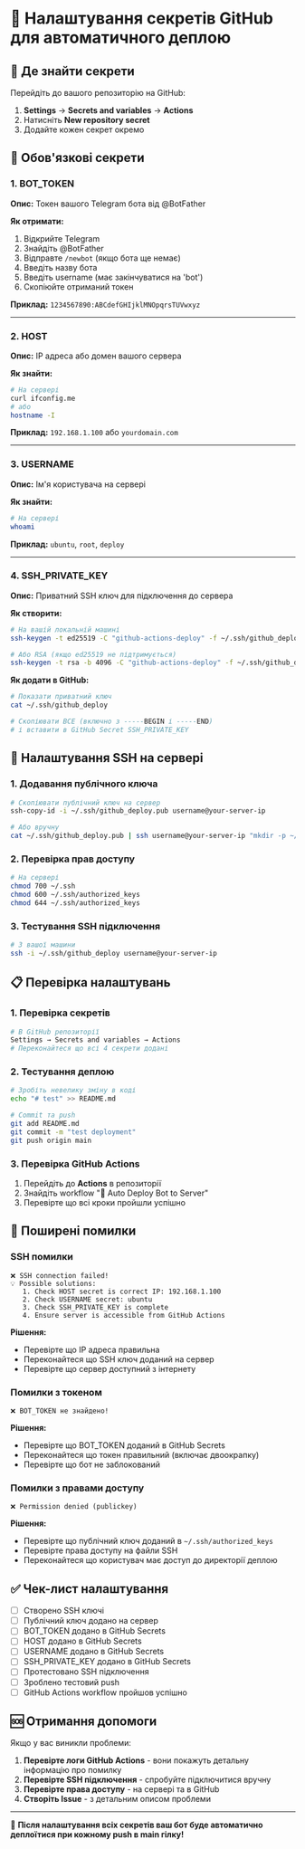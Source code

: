 # 🔐 Налаштування секретів GitHub для автоматичного деплою

## 📍 Де знайти секрети

Перейдіть до вашого репозиторію на GitHub:
1. **Settings** → **Secrets and variables** → **Actions**
2. Натисніть **New repository secret**
3. Додайте кожен секрет окремо

## 🔑 Обов'язкові секрети

### 1. BOT_TOKEN
**Опис:** Токен вашого Telegram бота від @BotFather

**Як отримати:**
1. Відкрийте Telegram
2. Знайдіть @BotFather
3. Відправте `/newbot` (якщо бота ще немає)
4. Введіть назву бота
5. Введіть username (має закінчуватися на 'bot')
6. Скопіюйте отриманий токен

**Приклад:** `1234567890:ABCdefGHIjklMNOpqrsTUVwxyz`

---

### 2. HOST
**Опис:** IP адреса або домен вашого сервера

**Як знайти:**
```bash
# На сервері
curl ifconfig.me
# або
hostname -I
```

**Приклад:** `192.168.1.100` або `yourdomain.com`

---

### 3. USERNAME
**Опис:** Ім'я користувача на сервері

**Як знайти:**
```bash
# На сервері
whoami
```

**Приклад:** `ubuntu`, `root`, `deploy`

---

### 4. SSH_PRIVATE_KEY
**Опис:** Приватний SSH ключ для підключення до сервера

**Як створити:**
```bash
# На вашій локальній машині
ssh-keygen -t ed25519 -C "github-actions-deploy" -f ~/.ssh/github_deploy

# Або RSA (якщо ed25519 не підтримується)
ssh-keygen -t rsa -b 4096 -C "github-actions-deploy" -f ~/.ssh/github_deploy
```

**Як додати в GitHub:**
```bash
# Показати приватний ключ
cat ~/.ssh/github_deploy

# Скопіювати ВСЕ (включно з -----BEGIN і -----END)
# і вставити в GitHub Secret SSH_PRIVATE_KEY
```

## 🔧 Налаштування SSH на сервері

### 1. Додавання публічного ключа
```bash
# Скопіювати публічний ключ на сервер
ssh-copy-id -i ~/.ssh/github_deploy.pub username@your-server-ip

# Або вручну
cat ~/.ssh/github_deploy.pub | ssh username@your-server-ip "mkdir -p ~/.ssh && cat >> ~/.ssh/authorized_keys"
```

### 2. Перевірка прав доступу
```bash
# На сервері
chmod 700 ~/.ssh
chmod 600 ~/.ssh/authorized_keys
chmod 644 ~/.ssh/authorized_keys
```

### 3. Тестування SSH підключення
```bash
# З вашої машини
ssh -i ~/.ssh/github_deploy username@your-server-ip
```

## 📋 Перевірка налаштувань

### 1. Перевірка секретів
```bash
# В GitHub репозиторії
Settings → Secrets and variables → Actions
# Переконайтеся що всі 4 секрети додані
```

### 2. Тестування деплою
```bash
# Зробіть невелику зміну в коді
echo "# test" >> README.md

# Commit та push
git add README.md
git commit -m "test deployment"
git push origin main
```

### 3. Перевірка GitHub Actions
1. Перейдіть до **Actions** в репозиторії
2. Знайдіть workflow "🚀 Auto Deploy Bot to Server"
3. Перевірте що всі кроки пройшли успішно

## 🚨 Поширені помилки

### SSH помилки
```
❌ SSH connection failed!
💡 Possible solutions:
   1. Check HOST secret is correct IP: 192.168.1.100
   2. Check USERNAME secret: ubuntu
   3. Check SSH_PRIVATE_KEY is complete
   4. Ensure server is accessible from GitHub Actions
```

**Рішення:**
- Перевірте що IP адреса правильна
- Переконайтеся що SSH ключ доданий на сервер
- Перевірте що сервер доступний з інтернету

### Помилки з токеном
```
❌ BOT_TOKEN не знайдено!
```

**Рішення:**
- Перевірте що BOT_TOKEN доданий в GitHub Secrets
- Переконайтеся що токен правильний (включає двоокрапку)
- Перевірте що бот не заблокований

### Помилки з правами доступу
```
❌ Permission denied (publickey)
```

**Рішення:**
- Перевірте що публічний ключ доданий в `~/.ssh/authorized_keys`
- Перевірте права доступу на файли SSH
- Переконайтеся що користувач має доступ до директорії деплою

## ✅ Чек-лист налаштування

- [ ] Створено SSH ключі
- [ ] Публічний ключ додано на сервер
- [ ] BOT_TOKEN додано в GitHub Secrets
- [ ] HOST додано в GitHub Secrets
- [ ] USERNAME додано в GitHub Secrets
- [ ] SSH_PRIVATE_KEY додано в GitHub Secrets
- [ ] Протестовано SSH підключення
- [ ] Зроблено тестовий push
- [ ] GitHub Actions workflow пройшов успішно

## 🆘 Отримання допомоги

Якщо у вас виникли проблеми:

1. **Перевірте логи GitHub Actions** - вони покажуть детальну інформацію про помилку
2. **Перевірте SSH підключення** - спробуйте підключитися вручну
3. **Перевірте права доступу** - на сервері та в GitHub
4. **Створіть Issue** - з детальним описом проблеми

---

🎯 **Після налаштування всіх секретів ваш бот буде автоматично деплоїтися при кожному push в main гілку!**
